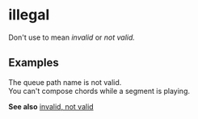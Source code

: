 # illegal

Don't use to mean *invalid* or *not valid.*

## Examples

The queue path name is not valid.   
You can't compose chords while a segment is playing.

**See also**  [invalid, not valid](../i/invalid-not-valid.md)

